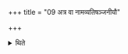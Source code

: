 +++
title = "09 अत्र वा नामव्यतिषञ्जनीयौ"

+++

<details><summary>थिते</summary>

अत्र वा नामव्यतिषञ्जनीयौ होमौ जुहुयात् ९
</details>
